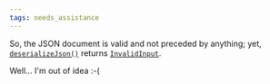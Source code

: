 ```yaml
---
tags: needs_assistance
---
```


So, the JSON document is valid and not preceded by anything; yet, [`deserializeJson()`](/v6/api/json/deserializejson/) returns [`InvalidInput`](/v6/api/misc/deserializationerror/#invalidinput).

Well... I'm out of idea :-(